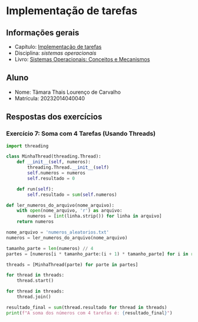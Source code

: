 # Implementação de tarefas

## Informações gerais

- Capítulo: [Implementação de tarefas](https://wiki.inf.ufpr.br/maziero/lib/exe/fetch.php?media=socm:socm-05.pdf)
- Disciplina: *sistemas operacionais*
- Livro: [Sistemas Operacionais: Conceitos e Mecanismos](https://wiki.inf.ufpr.br/maziero/doku.php?id=socm:start)

## Aluno

- Nome: Tãmara Thais Lourenço de Carvalho 
- Matrícula: 20232014040040

## Respostas dos exercícios

### Exercício 7: Soma com 4 Tarefas (Usando Threads)

```python
import threading

class MinhaThread(threading.Thread):
    def __init__(self, numeros):
        threading.Thread.__init__(self)
        self.numeros = numeros
        self.resultado = 0

    def run(self):
        self.resultado = sum(self.numeros)

def ler_numeros_do_arquivo(nome_arquivo):
    with open(nome_arquivo, 'r') as arquivo:
        numeros = [int(linha.strip()) for linha in arquivo]
    return numeros

nome_arquivo = 'numeros_aleatorios.txt'
numeros = ler_numeros_do_arquivo(nome_arquivo)

tamanho_parte = len(numeros) // 4
partes = [numeros[i * tamanho_parte:(i + 1) * tamanho_parte] for i in range(4)]

threads = [MinhaThread(parte) for parte in partes]

for thread in threads:
    thread.start()

for thread in threads:
    thread.join()

resultado_final = sum(thread.resultado for thread in threads)
print(f"A soma dos números com 4 tarefas é: {resultado_final}")
